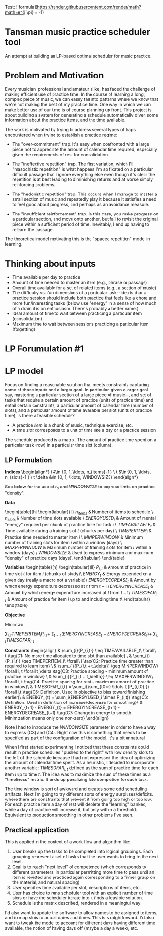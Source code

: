 Test:
![formula](https://render.githubusercontent.com/render/math?math=e^{i \pi} = -1)

# Tansman music practice scheduler tool

An attempt at building an LP-based optimal scheduler for music practice.

# Problem and Motivation

Every musician, professional and amateur alike, has faced the challenge of
making efficient use of practice time. In the course of learning a long, complex
piece of music, we can easily fall into patterns where we know that we're not
making the best of my practice time. One way in which we can make better use of
our time is of course planning up front. This project is about building a system
for generating a schedule automatically given some information about the
practice items, and the time available.

The work is motivated by trying to address several types of traps encountered when
trying to establish a practice regime:

* The "over-commitment" trap. It's easy when confronted with a large piece not to
appreciate the amount of calendar time required, especially given the
requirements of rest for consolidation.

* The "ineffective repetition" trap. The first variation, which I'll "masochistic repetition" is what
happens I'm so fixated on a particular difficult passage that I ignore
everything else even though it's clear the repetition is at best leading to
diminishing returns and at worse simply reinforcing problems. 

* The "hedonistic repetition" trap. This occurs
when I manage to master a small section of music and repeatedly play it because
it satisfies a need to feel good about progress, and perhaps as an avoidance
measure. 

* The "insufficient reinforcement" trap. In this
case, you make progress on a particular section, and move onto another, but fail
to revisit the original piece within a sufficient period of time. Inevitably, I
end up having to relearn the passage. 

The theoretical model motivating this is the "spaced repetition" model in learning.

# Thinking about inputs

* Time available per day to practice
* Amount of time needed to master an item (e.g., phrase or passage)
* Overall time available for a set of related items (e.g., a section of music)
* The difficulty vs. fun dimensions of a particular task--idea is that
  a practice session should include both practice that feels like a chore
  and more fun/interesting tasks (below use "energy" in a sense of how much
  of a drain it is on enthusiasm. There's probably a better name.)
* Ideal amount of time to wait between practicing a particular item (consolidation)
* Maximum time to wait between sessions practicing a particular item (forgetting)

# LP Forumulation #1

# LP model

Focus on finding a reasonable solution that meets constraints capturing some of
those inputs and a larger goal. In particular, given a larger goal--say,
mastering a particular section of a large piece of music--, and set of tasks
that require a certain amount of practice (units of practice time) and entail
certain constraints, a particular amount of calendar time (number of slots), and
a particular amount of time available per slot (units of practice time), is
there a feasible schedule?

* A practice *item* is a chunk of music, technique exercise, etc.
* A time *slot* corresponds to a unit of time like a day or a practice session

The schedule produced is a matrix. The amount of practice time spent 
on a particular task (row) in a particular time slot (column). 

## LP Formulation

**Indices**
\begin{align*}
i &\in \{0, 1,  \ldots, n_{items}-1 \} \\
t &\in \{0, 1, \ldots, n_{slots}-1 \} \\
t_\delta &\in \{0, 1, \ldots, WINDOWSIZE\}
\end{align*}

See below for the use of $t_\delta$ and $WINDOWSIZE$ to express 
limits on practice "density".

**Data**

\begin{table}[h]
\begin{tabular}{ll}
$n_{items}$             & Number of items to schedule \\
$n_{slots}$             & Number of time slots available \\
$ENERGYUSED_i$          & Amount of mental "energy" required per chunk of practice time for task i \\
$TIMEAVAILABLE_t$       & Time available during a training slot $t$ (chunks per day) \\
$TIMEPERITEM_i$         & Practice time needed to master item $i$ \\
$MINPERWINDOW$  & Minimum number of training slots for item $i$ within a window (days) \\
$MAXPERWINDOW$  & Maximum number of training slots for item $i$ within a window (days) \\
$WINDOWSIZE$            & Used to express minimum and maximum "density" of practice days (days)\\
\end{tabular}
\end{table}


**Variables**
\begin{table}[h]
\begin{tabular}{ll}
$P_{i,t}$              & Amount of practice in time slot $t$ for item $i$ (chunks of study)\\
$ENERGY_{t}$           & Energy expended on a given day (really a macro not a variable)\\
$ENERGYDECREASE_t$     & Amount by which energy expenditure decreased at $t$ from $t-1$\\
$ENERGYINCREASE_t$     & Amount by which energy expenditure increased at $t$ from $t-1$\\
$TIMESOFAR_{i,t}$      & Amount of practice for item $i$ up to and including time $t$\\
\end{tabular}
\end{table}

**Objective**

Minimize

$\sum_{i, t} TIMEPERITEM_i P_{i,t} +$
$\sum_{t=1}{(ENERGYINCREASE_t - ENERGYDECREASE_t)} +$
$\sum_{i,t} TIMESOFAR_{i,t}$

**Constraints**
\begin{align}
& \sum_{i}{P_{i,t}} \leq TIMEAVAILABLE_t\ \forall\ t \tag{C1: No more time allocated to time slot than available} \\
& \sum_{t}{P_{i,t}} \geq TIMEPERITEM_i\   \forall\ i \tag{C2: Practice time greater than required to learn item} \\
& \sum_{i}{P_{i,t + t_\delta}}  \geq MINPERWINDOW\ \forall i, t \forall t_\delta 
  \tag{C3: Practice spacing - minimum amount of practice in window} \\
& \sum_{i}{P_{i,t + t_\delta}}  \leq MAXPERWINDOW\ \forall i, t
  \tag{C4: Practice spacing for rest - maximum amount of practice in window}\\
& TIMESOFAR_{i,t} = \sum_i{\sum_{t0=0 \ldots t}{P_{i,t0}}}\ \forall i,t 
   \tag{C5: Definition. Used in objective to bias toward finishing earlier}\\
& ENERGY_{t} = \sum_i{ENERGYUSED_i \times P_{i,t}}
   \tag{C6: Definition. Used in definition of increase/decrease for smoothing}\\
& ENERGY_{t+1} - ENERGY_{t} = ENERGYINCREASE_{t+1} - ENERGYDECREASE_{t+1}
   \tag{C7: Change in energy to smooth. Minimization means only one non-zero}
\end{align}

Note I had to introduce the $WINDOWSIZE$ parameter in order to have a way
to express (C3) and (C4). Right now this is something that needs
to be specified as part of the configuration of the model. It's a bit
unnatural.

When I first started experimenting I noticed that these constraints could
result in practice schedules "pushed to the right" with low density
slots to the left of the schedule because I had not expressed the 
idea of optimizing the amount of calendar time spent. As a heuristic,
I decided to incorporate another variable: $TIMESOFAR_{i,t}$ defined as the sum
of practice time for each item $i$ up to time $t$. The idea
was to maximize the sum of these times as a "timeliness" metric. It ends
up penalizing late completion for each task.


The time window is sort of awkward and creates some odd scheduling artifacts.
Next I'm going to try different sorts of energy surpluses/deficits. where there
are constraints that prevent it from going too high or too low. For each
practice item a day of rest will deplete the "learning" banked, while a day of
practice will increase it, but only within a threshold. Equivalent to production
smoothing in other problems I've seen.

## Practical application

This is applied in the context of a work flow and algorithm like:

1. User breaks up the tasks to be completed into logical
   groupings. Each grouping represent a set of tasks 
   that the user wants to bring to the next level. 
1. Goal is to reach "next level" of competence (which corresponds
   to different parameters, in particular permitting more time to
   pass until an item is revisted and practiced again corresponding
   to a firmer grasp on the material, and natural spacing)
1. User specifies time available per slot, descriptions of items,
   etc.
1. User has choice to runs scheduler tool with an explicit number
   of time slots or have the scheduler iterate into it finds 
   a feasible solution.
1. Schedule is the matrix described, rendered in a meaningful way

I'd also want to update the software to allow names to be assigned
to items, and to map slots to actual dates and times. This is
straightforward. I'd also want to tweak the model to account
for different days having different time available, the notion
of having days off (maybe a day a week), etc.
